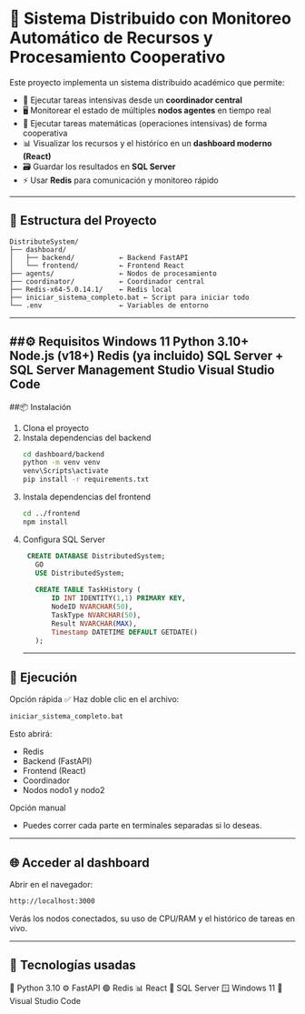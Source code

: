 # 🧠 Sistema Distribuido con Monitoreo Automático de Recursos y Procesamiento Cooperativo

Este proyecto implementa un sistema distribuido académico que permite:

- 🚀 Ejecutar tareas intensivas desde un **coordinador central**
- 🖥️ Monitorear el estado de múltiples **nodos agentes** en tiempo real
- 🧮 Ejecutar tareas matemáticas (operaciones intensivas) de forma cooperativa
- 📊 Visualizar los recursos y el histórico en un **dashboard moderno (React)**
- 🗃️ Guardar los resultados en **SQL Server**
- ⚡ Usar **Redis** para comunicación y monitoreo rápido

---

## 📁 Estructura del Proyecto

```plaintext
DistributeSystem/
├── dashboard/
│   ├── backend/           ← Backend FastAPI
│   └── frontend/          ← Frontend React
├── agents/                ← Nodos de procesamiento
├── coordinator/           ← Coordinador central
├── Redis-x64-5.0.14.1/    ← Redis local
├── iniciar_sistema_completo.bat ← Script para iniciar todo
└── .env                   ← Variables de entorno
```
---
##⚙️ Requisitos
Windows 11
Python 3.10+
Node.js (v18+)
Redis (ya incluido)
SQL Server + SQL Server Management Studio
Visual Studio Code
---
##📦 Instalación
1. Clona el proyecto
2. Instala dependencias del backend
   ```bash
   cd dashboard/backend
   python -m venv venv
   venv\Scripts\activate
   pip install -r requirements.txt
    ```
3. Instala dependencias del frontend
    ```bash
    cd ../frontend
    npm install
    ```
4. Configura SQL Server
   ```sql
    CREATE DATABASE DistributedSystem;
      GO
      USE DistributedSystem;
      
      CREATE TABLE TaskHistory (
          ID INT IDENTITY(1,1) PRIMARY KEY,
          NodeID NVARCHAR(50),
          TaskType NVARCHAR(50),
          Result NVARCHAR(MAX),
          Timestamp DATETIME DEFAULT GETDATE()
      );
    ```
   ---
## 🧪 Ejecución
Opción rápida ✅
Haz doble clic en el archivo:
``` bash
iniciar_sistema_completo.bat
```
Esto abrirá:
   - Redis
   - Backend (FastAPI)
   - Frontend (React)
   - Coordinador
   - Nodos nodo1 y nodo2

Opción manual
- Puedes correr cada parte en terminales separadas si lo deseas.
---
## 🌐 Acceder al dashboard
Abrir en el navegador:
``` bash
http://localhost:3000
```
Verás los nodos conectados, su uso de CPU/RAM y el histórico de tareas en vivo.

---
## 🧠 Tecnologías usadas
   🐍 Python 3.10
   ⚙️ FastAPI
   🟢 Redis
   📊 React
   🧠 SQL Server
   🪟 Windows 11
   🎯 Visual Studio Code

